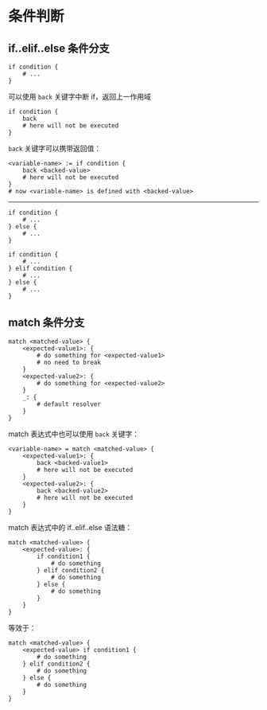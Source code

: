 # 条件判断

## if..elif..else 条件分支

```
if condition {
    # ...
}
```

可以使用 ``back`` 关键字中断 if，返回上一作用域

```
if condition {
    back
    # here will not be executed
}
```

``back`` 关键字可以携带返回值：

```
<variable-name> := if condition {
    back <backed-value>
    # here will not be executed
}
# now <variable-name> is defined with <backed-value>
```

- - -

```
if condition {
    # ...
} else {
    # ...
}
```

```
if condition {
    # ...
} elif condition {
    # ...
} else {
    # ...
}
```

## match 条件分支

```
match <matched-value> {
    <expected-value1>: {
        # do something for <expected-value1>
        # no need to break
    }
    <expected-value2>: {
        # do something for <expected-value2>
    }
    _: {
        # default resolver
    }
}
```

match 表达式中也可以使用 ``back`` 关键字：

```
<variable-name> = match <matched-value> {
    <expected-value1>: {
        back <backed-value1>
        # here will not be executed
    }
    <expected-value2>: {
        back <backed-value2>
        # here will not be executed
    }
}
```

match 表达式中的 if..elif..else 语法糖：

```
match <matched-value> {
    <expected-value>: {
        if condition1 {
            # do something
        } elif condition2 {
            # do something
        } else {
            # do something
        }
    }
}
```

等效于：

```
match <matched-value> {
    <expected-value> if condition1 {
        # do something
    } elif condition2 {
        # do something
    } else {
        # do something
    }
}
```
